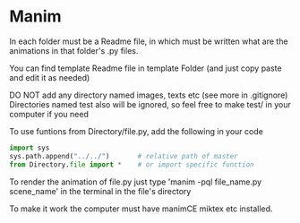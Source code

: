 # Manim

In each folder must be a Readme file, in which must be written what are the animations in that folder's .py files.

You can find template Readme file in template Folder (and just copy paste and edit it as needed)

DO NOT add any directory named images, texts etc (see more in .gitignore)
Directories named test also will be ignored, so feel free to make test/ in your computer if you need


To use funtions from Directory/file.py, add the following in your code
```py
import sys
sys.path.append("../../")       # relative path of master
from Directory.file import *    # or import specific function
```

To render the animation of file.py just type 'manim -pql file_name.py scene_name' in the terminal in the file's directory

To make it work the computer must have manimCE miktex etc installed.
